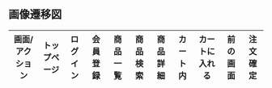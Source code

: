 ## 画像遷移図

|画面/アクション|トップページ|ログイン|会員登録|商品一覧|商品検索|商品詳細|カート内|カートに入れる|前の画面|注文確定|
|--------------|------------|--------|--------|-------|--------|--------|--------|-------------|--------|--------|
